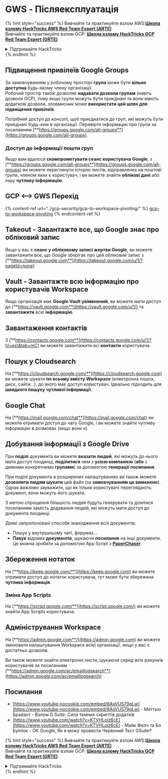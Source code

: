 # GWS - Післяексплуатація

{% hint style="success" %}
Вивчайте та практикуйте взлом AWS:<img src="/.gitbook/assets/image.png" alt="" data-size="line">[**Школа взлому HackTricks AWS Red Team Expert (ARTE)**](https://training.hacktricks.xyz/courses/arte)<img src="/.gitbook/assets/image.png" alt="" data-size="line">\
Вивчайте та практикуйте взлом GCP: <img src="/.gitbook/assets/image (2).png" alt="" data-size="line">[**Школа взлому HackTricks GCP Red Team Expert (GRTE)**<img src="/.gitbook/assets/image (2).png" alt="" data-size="line">](https://training.hacktricks.xyz/courses/grte)

<details>

<summary>Підтримайте HackTricks</summary>

* Перевірте [**плани підписки**](https://github.com/sponsors/carlospolop)!
* **Приєднуйтесь до** 💬 [**групи Discord**](https://discord.gg/hRep4RUj7f) або [**групи Telegram**](https://t.me/peass) або **слідкуйте** за нами на **Twitter** 🐦 [**@hacktricks\_live**](https://twitter.com/hacktricks\_live)**.**
* **Поширюйте хакерські трюки, надсилаючи PR до** [**HackTricks**](https://github.com/carlospolop/hacktricks) та [**HackTricks Cloud**](https://github.com/carlospolop/hacktricks-cloud) репозиторіїв GitHub.

</details>
{% endhint %}

## Підвищення привілеїв Google Groups

За замовчуванням у робочому просторі **група** може бути **вільно доступна** будь-якому члену організації.\
Робочий простір також дозволяє **надавати дозволи групам** (навіть дозволи GCP), тому якщо групи можуть бути приєднані та вони мають додаткові дозволи, зловмисник може **використати цей шлях для підвищення привілеїв**.

Потрібний доступ до консолі, щоб приєднатися до груп, які можуть бути приєднані будь-ким в організації. Перевірте інформацію про групи за посиланням [**https://groups.google.com/all-groups**](https://groups.google.com/all-groups).

### Доступ до інформації пошти груп

Якщо вам вдалося **скомпрометувати сеанс користувача Google**, з [**https://groups.google.com/all-groups**](https://groups.google.com/all-groups) ви можете переглянути історію листів, відправлених на поштові групи, членом яких є користувач, і ви можете знайти **облікові дані** або іншу **чутливу інформацію**.

## GCP <--> GWS Перехід

{% content-ref url="../gcp-security/gcp-to-workspace-pivoting/" %}
[gcp-to-workspace-pivoting](../gcp-security/gcp-to-workspace-pivoting/)
{% endcontent-ref %}

## Takeout - Завантажте все, що Google знає про обліковий запис

Якщо у вас є **сеанс у обліковому записі жертви Google**, ви можете завантажити все, що Google зберігає про цей обліковий запис з [**https://takeout.google.com**](https://takeout.google.com/u/1/?pageId=none)

## Vault - Завантажте всю інформацію про користувачів Workspace

Якщо організація має **Google Vault увімкнений**, ви можете мати доступ до [**https://vault.google.com**](https://vault.google.com/u/1/) та **завантажити** всю **інформацію**.

## Завантаження контактів

З [**https://contacts.google.com**](https://contacts.google.com/u/1/?hl=es\&tab=mC) ви можете завантажити всі **контакти** користувача.

## Пошук у Cloudsearch

На [**https://cloudsearch.google.com/**](https://cloudsearch.google.com) ви можете шукати **по всьому вмісту Workspace** (електронна пошта, диск, сайти...), до якого має доступ користувач. Ідеально підходить для **швидкого пошуку чутливої інформації**.

## Google Chat

На [**https://mail.google.com/chat**](https://mail.google.com/chat) ви можете отримати доступ до чату Google, і ви можете знайти чутливу інформацію в розмовах (якщо вони є).

## Добування інформації з Google Drive

При **поділі** документа ви можете **вказати** **людей**, які можуть до нього мати доступ поодинці, **поділитися** ним з **усією компанією** (**або** з деякими конкретними **групами**) за допомогою **генерації посилання**.

При поділі документа в розширених налаштуваннях ви також можете **дозволити людям шукати** цей файл (за **замовчуванням це вимкнено**). Однак важливо зауважити, що як тільки користувачі переглядають документ, вони можуть його шукати.

З метою спрощення більшість людей будуть генерувати та ділитися посиланням замість додавання людей, які можуть мати доступ до документа поодинці.

Деякі запропоновані способи знаходження всіх документів:

* Пошук у внутрішньому чаті, форумах...
* **Павук** відомих **документів**, шукаючи **посилання** на інші документи. Це можна зробити за допомогою App Script з [**PaperChaser**](https://github.com/mandatoryprogrammer/PaperChaser)

## **Збереження нотаток**

На [**https://keep.google.com/**](https://keep.google.com) ви можете отримати доступ до нотаток користувача, тут може бути збережена **чутлива інформація**.

### Зміна App Scripts

На [**https://script.google.com/**](https://script.google.com/) ви можете знайти App Scripts користувача.

## **Адміністрування Workspace**

На [**https://admin.google.com**/](https://admin.google.com) ви можете змінювати налаштування Workspace всієї організації, якщо у вас є достатньо дозволів.

Ви також можете знайти електронні листи, шукаючи серед всіх рахунків користувачів за посиланням [**https://admin.google.com/ac/emaillogsearch**](https://admin.google.com/ac/emaillogsearch)

## Посилання

* [https://www.youtube-nocookie.com/embed/6AsVUS79gLw](https://www.youtube-nocookie.com/embed/6AsVUS79gLw) - Меттью Брайант - Взлом G Suite: Сила темних скриптів додатків
* [https://www.youtube.com/watch?v=KTVHLolz6cE](https://www.youtube.com/watch?v=KTVHLolz6cE) - Майк Фелч та Бо Буллок - ОК Google, Як я можу провести Червоний Тест GSuite?

{% hint style="success" %}
Вивчайте та практикуйте взлом AWS:<img src="/.gitbook/assets/image.png" alt="" data-size="line">[**Школа взлому HackTricks AWS Red Team Expert (ARTE)**](https://training.hacktricks.xyz/courses/arte)<img src="/.gitbook/assets/image.png" alt="" data-size="line">\
Вивчайте та практикуйте взлом GCP: <img src="/.gitbook/assets/image (2).png" alt="" data-size="line">[**Школа взлому HackTricks GCP Red Team Expert (GRTE)**<img src="/.gitbook/assets/image (2).png" alt="" data-size="line">](https://training.hacktricks.xyz/courses/grte)

<details>

<summary>Підтримайте HackTricks</summary>

* Перевірте [**плани підписки**](https://github.com/sponsors/carlospolop)!
* **Приєднуйтесь до** 💬 [**групи Discord**](https://discord.gg/hRep4RUj7f) або [**групи Telegram**](https://t.me/peass) або **слідкуйте** за нами на **Twitter** 🐦 [**@hacktricks\_live**](https://twitter.com/hacktricks\_live)**.**
* **Поширюйте хакерські трюки, надсилаючи PR до** [**HackTricks**](https://github.com/carlospolop/hacktricks) та [**HackTricks Cloud**](https://github.com/carlospolop/hacktricks-cloud) репозиторіїв GitHub.

</details>
{% endhint %}

